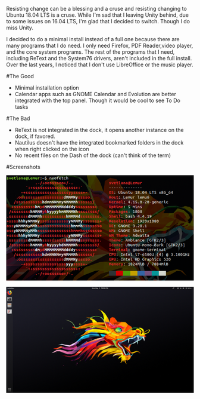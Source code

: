 <!--
.. title: Ubuntu 18.04 LTS Review
.. slug: ubuntu-1804-lts-review
.. date: 2018-05-13 17:53:41 UTC-04:00
.. tags: reviews, Ubuntu
.. category: Open Source
.. link: 
.. description: 
.. type: text
-->

Resisting change can be a blessing and a cruse and resisting changing to Ubuntu 18.04 LTS is a cruse. While I'm sad that I leaving Unity behind, due to some issues on 16.04 LTS, I'm glad that I decided to switch. Though I do miss Unity.

I decided to do a minimal install instead of a full one because there are many programs that I do need.  I only need Firefox, PDF Reader,video player, and the core system programs. The rest of the programs that I need, including ReText and the System76 drivers, aren't included in the full install. Over the last years, I noticed that I don't use LibreOffice or the music player.

#The Good

- Minimal installation option
- Calendar apps such as GNOME Calendar and Evolution are better integrated with the top panel. Though it would be cool to see To Do tasks

#The Bad

- ReText is not integrated in the dock, it opens another instance on the dock, if favored.
- Nautilus doesn't have the integrated bookmarked folders in the dock when right clicked on the icon
- No recent files on the Dash of the dock (can't think of the term)

#Screenshots

![](/images/neofetch.png)

![](/images/desktop.png)